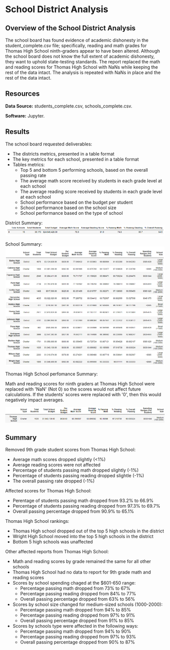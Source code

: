 # School District Analysis


## Overview of the School District Analysis

The school board has found evidence of academic dishonesty in the student_complete.csv file; specifically, reading and math grades for Thomas High School ninth-graders appear to have been altered. Although the school board does not know the full extent of academic dishonesty, they want to uphold state-testing standards. The report replaced the math and reading scores for Thomas High School with NaNs while keeping the rest of the data intact. The analysis is repeated with NaNs in place and the rest of the data intact.

## Resources

**Data Source:** students_complete.csv, schools_complete.csv.

**Software:** Jupyter.

## Results

The school board requested deliverables:
- The districts metrics, presented in a table format
- The key metrics for each school, presented in a table format
- Tables metrics:
    - Top 5 and bottom 5 performing schools, based on the overall passing rate
    - The average math score received by students in each grade level at each school
    - The average reading score received by students in each grade level at each school
    - School performance based on the budget per student
    - School performance based on the school size 
    - School performance based on the type of school

District Summary:
![district_summary_df](Resources/district_summary_df.png)


School Summary:
![per_school_summary_df](Resources/per_school_summary_df.png)


Thomas High School perfomance Summary:

Math and reading scores for ninth graders at Thomas High School were replaced with 'NaN' (Not 0) so the scores would not affect future calculations.  If the students' scores were replaced with '0', then this would negatively impact averages.

![Thomas_df](Resources/Thomas_df.png)

## Summary
Removed 9th grade student scores from Thomas High School:
- Average math scores dropped slightly (<1%)
- Average reading scores were not affected
- Percentage of students passing math dropped slightly (-1%)
- Percentage of students passing reading dropped slightle (-1%)
- The overall passing rate dropped (-1%)

Affected scores for Thomas High School:
- Perentage of students passing math dropped from 93.2% to 66.9%
- Percentage of students passing reading dropped from 97.3% to 69.7%
- Overall passing percentage dropped from 90.9% to 65.1%

Thomas High School rankings:
- Thomas High school dropped out of the top 5 high schools in the district
- Wright High School moved into the top 5 high schools in the district
- Bottom 5 high schools was unaffected

Other affected reports from Thomas High School:
- Math and reading scores by grade remained the same for all other schools
- Thomas High School had no data to report for 9th grade math and reading scores
- Scores by school spending chaged at the $601-650 range:
    - Percentage passing math dropped from 73% to 67%
    - Percentage passing reading dropped from 84% to 77%
    - Overall passing percentage dropped from 63% to 56%
- Scores by school size changed for medium-sized schools (1000-2000):
    - Percentage passing math dropped from 94% to 85%
    - Percentage passing reading dropped from 97% to 91%
    - Overall passing percentage dropped from 91% to 85%
- Scores by schools type were affected in the following ways:
    - Percentage passing math dropped from 94% to 90%
    - Percentage passing reading dropped from 97% to 93%
    - Overall passing percentage dropped from 90% to 87%
